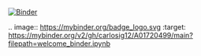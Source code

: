 [![Binder](https://mybinder.org/badge_logo.svg)](https://mybinder.org/v2/gh/carlosig12/A01720499/main?filepath=welcome_binder.ipynb)

.. image:: https://mybinder.org/badge_logo.svg
 :target: https://mybinder.org/v2/gh/carlosig12/A01720499/main?filepath=welcome_binder.ipynb
